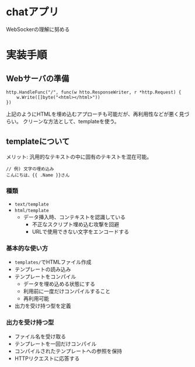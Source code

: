 # chatアプリ
WebSockerの理解に努める

# 実装手順
## Webサーバの準備

```:go
http.HandleFunc("/", func(w htto.ResponseWriter, r *http.Request) {
    w.Write([]byte("<html></html>"))
})
```
上記のようにHTMLを埋め込むアプローチも可能だが、再利用性などが悪く見づらい。
クリーンな方法として、templateを使う。

## templateについて

メリット: 汎用的なテキストの中に固有のテキストを混在可能。

```
// 例) 文字の埋め込み
こんにちは、{{ .Name }}さん
```

### 種類
* `text/template`
* `html/template`
    * データ挿入時、コンテキストを認識している
        * 不正なスクリプト埋め込む攻撃を回避
        * URLで使用できない文字をエンコードする

### 基本的な使い方
* `templates/`でHTMLファイル作成
* テンプレートの読み込み
* テンプレートをコンパイル
    * データを埋め込める状態にする
    * 利用前に一度だけコンパイルすること
    * 再利用可能
* 出力を受け持つ型を定義

### 出力を受け持つ型
* ファイル名を受け取る
* テンプレートを一回だけコンパイル
* コンパイルされたテンプレートへの参照を保持
* HTTPリクエストに応答する